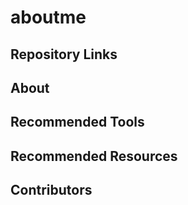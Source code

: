# aboutme
## Repository Links
## About
## Recommended Tools 
## Recommended Resources
## Contributors
